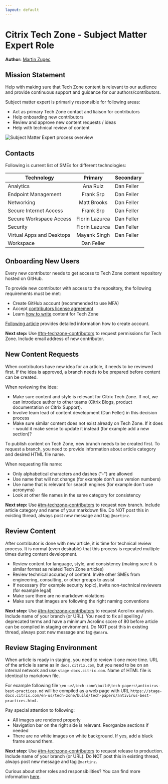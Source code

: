 ```yaml
---
layout: default
---
```

# Citrix Tech Zone - Subject Matter Expert Role

**Author:** [Martin Zugec](https://twitter.com/martinzugec)

## Mission Statement

Help with making sure that Tech Zone content is relevant to our audience and provide continuous support and guidance for our authors/contributors.

Subject matter expert is primarily responsible for following areas:

*  Act as primary Tech Zone contact and liaison for contributors
*  Help onboarding new contributors
*  Review and approve new content requests / ideas
*  Help with technical review of content

![Subject Matter Expert process overview](/media/role-sme-overview.jpg)

## Contacts

Following is current list of SMEs for different technologies:

| Technology | Primary | Secondary |
|------------|:-------:|-----------|
| Analytics | Ana Ruiz | Dan Feller |
| Endpoint Management | Frank Srp | Dan Feller |
| Networking | Matt Brooks | Dan Feller |
| Secure Internet Access | Frank Srp | Dan Feller |
| Secure Workspace Access | Florin Lazurca | Dan Feller |
| Security | Florin Lazurca | Dan Feller |
| Virtual Apps and Desktops | Mayank Singh | Dan Feller |
| Workspace | Dan Feller | |

## Onboarding New Users

Every new contributor needs to get access to Tech Zone content repository hosted on GitHub.

To provide new contributor with access to the repository, the following requirements must be met:

*  Create GitHub account (recommended to use MFA)
*  Accept [contributors license agreement](https://docs.citrix.com/en-us/settings.html)
*  Learn [how to write](https://citrix.github.io/tech-marketing/projects/tech-zone/role-contributor.html#2---create-content) content for Tech Zone

[Following article](https://citrix.github.io/tech-marketing/projects/tech-zone/role-contributor.html#onboarding) provides detailed information how to create account.

**Next step:** Use [#tm-techzone-contributors](https://citrix.slack.com/archives/C011E3EMX8W) to request permissions for Tech Zone. Include email address of new contributor.

## New Content Requests

When contributors have new idea for an article, it needs to be reviewed first. If the idea is approved, a branch needs to be prepared before content can be created.

When reviewing the idea:

*  Make sure content and style is relevant for Citrix Tech Zone. If not, we can introduce author to other teams (Citrix Blogs, product documentation or Citrix Support).
*  Involve team lead of content development (Dan Feller) in this decision process
*  Make sure similar content does not exist already on Tech Zone. If it does - would it make sense to update it instead (for example add a new section)?

To publish content on Tech Zone, new branch needs to be created first. To request a branch, you need to provide information about article category and desired HTML file name.

When requesting file name:

*  Only alphabetical characters and dashes ("-") are allowed
*  Use name that will not change (for example don't use version numbers)
*  Use name that is relevant for search engines (for example don't use acronyms)
*  Look at other file names in the same category for consistency

**Next step:** Use [#tm-techzone-contributors](https://citrix.slack.com/archives/C011E3EMX8W) to request new branch. Include article category and name of your markdown file. Do NOT post this in existing thread, always post new message and tag `@martinz`.

## Review Content

After contributor is done with new article, it is time for technical review process. It is normal (even desirable) that this process is repeated multiple times during content development.

*  Review content for language, style, and consistency (making sure it is similar format as related Tech Zone articles)
*  Review technical accuracy of content. Invite other SMEs from engineering, consulting, or other groups to assist
*  If necessary (for example security topic), invite non-technical reviewers (for example legal)
*  Make sure there are no markdown violations
*  Make sure that images are following the right naming conventions

**Next step:** Use [#tm-techzone-contributors](https://citrix.slack.com/archives/C011E3EMX8W) to request Acrolinx analysis. Include name of your branch (or URL). You need to fix all spelling / deprecated terms and have a minimum Acrolinx score of 80 before article can be compiled in staging environment. Do NOT post this in existing thread, always post new message and tag `@anaru`.

## Review Staging Environment

When article is ready in staging, you need to review it one more time. URL of the article is same as in `docs.citrix.com`, but you need to be on an internal network and use `stage-docs.citrix.com`. Name of HTML file is identical to markdown file.

For example following file `\en-us\tech-zone\build\tech-papers\antivirus-best-practices.md` will be compiled as a web page with URL `https://stage-docs.citrix.com/en-us/tech-zone/build/tech-papers/antivirus-best-practices.html`.

Pay special attention to following:

*  All images are rendered properly
*  Navigation bar on the right side is relevant. Reorganize sections if needed
*  There are no white images on white background. If yes, add a black frame around them.

**Next step:** Use [#tm-techzone-contributors](https://citrix.slack.com/archives/C011E3EMX8W) to request release to production. Include name of your branch (or URL). Do NOT post this in existing thread, always post new message and tag `@martinz`.

Curious about other roles and responsibilities? You can find more information [here](https://citrix.github.io/tech-marketing/projects/tech-zone/roles-and-responsibilities.html).